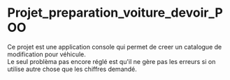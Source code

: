 # Projet_preparation_voiture_devoir_POO

Ce projet est une application console qui permet de creer un catalogue de modification pour véhicule.  
Le seul problèma pas encore réglé est qu'il ne gère pas les erreurs si on utilise autre chose que les chiffres demandé.

